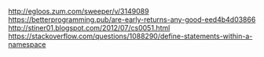 http://egloos.zum.com/sweeper/v/3149089
https://betterprogramming.pub/are-early-returns-any-good-eed4b4d03866
http://stiner01.blogspot.com/2012/07/cs0051.html
https://stackoverflow.com/questions/1088290/define-statements-within-a-namespace

